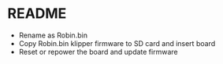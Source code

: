 # README
- Rename as Robin.bin
- Copy Robin.bin klipper firmware to SD card and insert board
- Reset or repower the board and update firmware